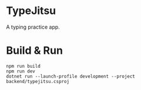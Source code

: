 # TypeJitsu

A typing practice app.

# Build & Run

```
npm run build
npm run dev
dotnet run --launch-profile development --project backend/typejitsu.csproj
```